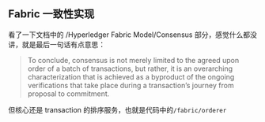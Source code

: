 ## Fabric 一致性实现

看了一下文档中的 /Hyperledger Fabric Model/Consensus 部分，感觉什么都没讲，就是最后一句话有点意思：
> To conclude, consensus is not merely limited to the agreed upon order of a batch of transactions, but rather, it is an overarching characterization that is achieved as a byproduct of the ongoing verifications that take place during a transaction’s journey from proposal to commitment.

但核心还是 transaction 的排序服务，也就是代码中的`/fabric/orderer`